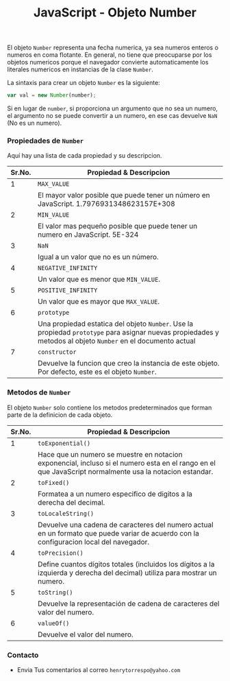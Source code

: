 ﻿---
title: JavaScript - Objeto Number
description: El objeto `Number` es un objeto envolvente que permite trabajar con valores numericos. 
categories: 
  - Blog
  - Javascript
comments: true
---

El objeto `Number` representa una fecha numerica, ya sea numeros enteros o numeros en coma flotante. En general, no tiene que preocuparse por los objetos numericos porque el navegador convierte automaticamente los literales numericos en instancias de la clase `Number`.
	
La sintaxis para crear un objeto `Number` es la siguiente:

```JavaScript
var val = new Number(number);
```

Si en lugar de `number`, si proporciona un argumento que no sea un numero, el argumento no se puede convertir a un numero, en ese cas devuelve `NaN` (No es un numero).

### Propiedades de `Number`

Aquí hay una lista de cada propiedad y su descripcion.

| Sr.No. |	Propiedad & Descripcion  |
|--------|---------------------------|
| 1      | `MAX_VALUE`               |
|        | El mayor valor posible que puede tener un número en JavaScript. 1.7976931348623157E+308|
| 2      | `MIN_VALUE`               |
|        | El valor mas pequeño posible que puede tener un numero en JavaScript. 5E-324                 |
| 3      |  `NaN`                    |
|        | Igual a un valor que no es un número. |
| 4      | `NEGATIVE_INFINITY`       |
|        | Un valor que es menor que `MIN_VALUE`.|
| 5      | `POSITIVE_INFINITY`       |
|        | Un valor que es mayor que `MAX_VALUE`. |
| 6      | `prototype`               |
|        | Una propiedad estatica del objeto `Number`. Use la propiedad `prototype` para asignar nuevas propiedades y metodos al objeto `Number` en el documento actual            |
| 7      | `constructor`             |
|        | Devuelve la funcion que creo la instancia de este objeto. Por defecto, este es el objeto `Number`.|

### Metodos de `Number`

El objeto `Number` solo contiene los metodos predeterminados que forman parte de la definicion de cada objeto.

| Sr.No. |	Propiedad & Descripcion  |
|--------|---------------------------|
| 1      | `toExponential()`         |
|        | Hace que un numero se muestre en notacion exponencial, incluso si el numero esta en el rango en el que JavaScript normalmente usa la notacion estandar.            |
| 2      | `toFixed()`               |
|        | Formatea a un numero especifico de digitos a la derecha del decimal.    |
| 3      | `toLocaleString()`        |
|        | Devuelve una cadena de caracteres del numero actual en un formato que puede variar de acuerdo con la configuracion local del  navegador. |
| 4      | `toPrecision()`           |
|        | Define cuantos dígitos totales (incluidos los dígitos a la izquierda y derecha del decimal) utiliza para mostrar un numero. |
| 5      | `toString()`              |
|        | Devuelve la representación de cadena de caracteres del valor del numero. |
| 6      | `valueOf()`               |
|        | Devuelve el valor del numero. |


### Contacto

- Envia Tus comentarios al correo `henrytorrespo@yahoo.com`
